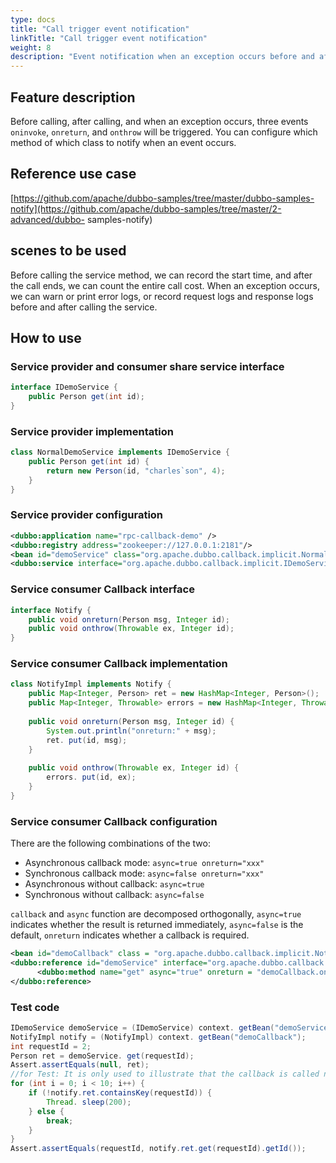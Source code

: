 ```yaml
---
type: docs
title: "Call trigger event notification"
linkTitle: "Call trigger event notification"
weight: 8
description: "Event notification when an exception occurs before and after the call"
---
```

## Feature description
Before calling, after calling, and when an exception occurs, three events `oninvoke`, `onreturn`, and `onthrow` will be triggered. You can configure which method of which class to notify when an event occurs.

## Reference use case

[https://github.com/apache/dubbo-samples/tree/master/dubbo-samples-notify](https://github.com/apache/dubbo-samples/tree/master/2-advanced/dubbo- samples-notify)

## scenes to be used

Before calling the service method, we can record the start time, and after the call ends, we can count the entire call cost. When an exception occurs, we can warn or print error logs, or record request logs and response logs before and after calling the service.

## How to use

### Service provider and consumer share service interface

```java
interface IDemoService {
    public Person get(int id);
}
```
### Service provider implementation

```java
class NormalDemoService implements IDemoService {
    public Person get(int id) {
        return new Person(id, "charles`son", 4);
    }
}
```

### Service provider configuration

```xml
<dubbo:application name="rpc-callback-demo" />
<dubbo:registry address="zookeeper://127.0.0.1:2181"/>
<bean id="demoService" class="org.apache.dubbo.callback.implicit.NormalDemoService" />
<dubbo:service interface="org.apache.dubbo.callback.implicit.IDemoService" ref="demoService" version="1.0.0" group="cn"/>
```
### Service consumer Callback interface

```java
interface Notify {
    public void onreturn(Person msg, Integer id);
    public void onthrow(Throwable ex, Integer id);
}
```

### Service consumer Callback implementation

```java
class NotifyImpl implements Notify {
    public Map<Integer, Person> ret = new HashMap<Integer, Person>();
    public Map<Integer, Throwable> errors = new HashMap<Integer, Throwable>();
    
    public void onreturn(Person msg, Integer id) {
        System.out.println("onreturn:" + msg);
        ret. put(id, msg);
    }
    
    public void onthrow(Throwable ex, Integer id) {
        errors. put(id, ex);
    }
}
```

### Service consumer Callback configuration

There are the following combinations of the two:

* Asynchronous callback mode: `async=true onreturn="xxx"`
* Synchronous callback mode: `async=false onreturn="xxx"`
* Asynchronous without callback: `async=true`
* Synchronous without callback: `async=false`

`callback` and `async` function are decomposed orthogonally, `async=true` indicates whether the result is returned immediately, `async=false` is the default, `onreturn` indicates whether a callback is required.
```xml
<bean id="demoCallback" class = "org.apache.dubbo.callback.implicit.NotifyImpl" />
<dubbo:reference id="demoService" interface="org.apache.dubbo.callback.implicit.IDemoService" version="1.0.0" group="cn">
      <dubbo:method name="get" async="true" onreturn = "demoCallback.onreturn" onthrow="demoCallback.onthrow" />
</dubbo:reference>
```


### Test code

```java
IDemoService demoService = (IDemoService) context. getBean("demoService");
NotifyImpl notify = (NotifyImpl) context. getBean("demoCallback");
int requestId = 2;
Person ret = demoService. get(requestId);
Assert.assertEquals(null, ret);
//for Test: It is only used to illustrate that the callback is called normally, and the specific implementation of the business is determined by itself.
for (int i = 0; i < 10; i++) {
    if (!notify.ret.containsKey(requestId)) {
        Thread. sleep(200);
    } else {
        break;
    }
}
Assert.assertEquals(requestId, notify.ret.get(requestId).getId());
```